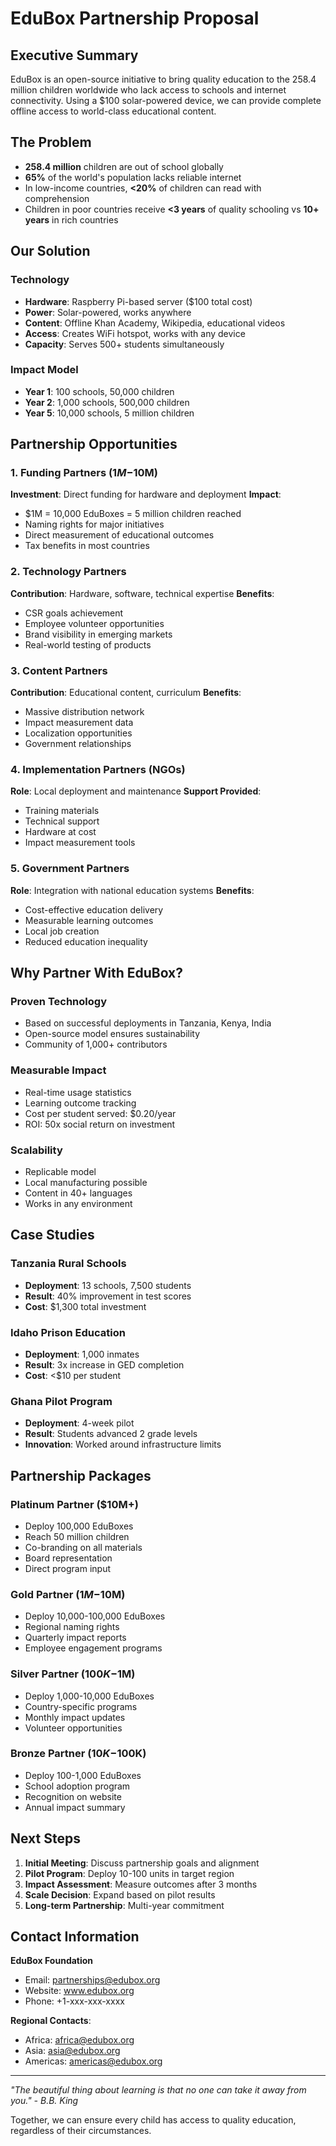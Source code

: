 # EduBox Partnership Proposal

## Executive Summary

EduBox is an open-source initiative to bring quality education to the 258.4 million children worldwide who lack access to schools and internet connectivity. Using a $100 solar-powered device, we can provide complete offline access to world-class educational content.

## The Problem

- **258.4 million** children are out of school globally
- **65%** of the world's population lacks reliable internet
- In low-income countries, **<20%** of children can read with comprehension
- Children in poor countries receive **<3 years** of quality schooling vs **10+ years** in rich countries

## Our Solution

### Technology
- **Hardware**: Raspberry Pi-based server ($100 total cost)
- **Power**: Solar-powered, works anywhere
- **Content**: Offline Khan Academy, Wikipedia, educational videos
- **Access**: Creates WiFi hotspot, works with any device
- **Capacity**: Serves 500+ students simultaneously

### Impact Model
- **Year 1**: 100 schools, 50,000 children
- **Year 2**: 1,000 schools, 500,000 children  
- **Year 5**: 10,000 schools, 5 million children

## Partnership Opportunities

### 1. Funding Partners ($1M-$10M)
**Investment**: Direct funding for hardware and deployment
**Impact**: 
- $1M = 10,000 EduBoxes = 5 million children reached
- Naming rights for major initiatives
- Direct measurement of educational outcomes
- Tax benefits in most countries

### 2. Technology Partners
**Contribution**: Hardware, software, technical expertise
**Benefits**:
- CSR goals achievement
- Employee volunteer opportunities
- Brand visibility in emerging markets
- Real-world testing of products

### 3. Content Partners
**Contribution**: Educational content, curriculum
**Benefits**:
- Massive distribution network
- Impact measurement data
- Localization opportunities
- Government relationships

### 4. Implementation Partners (NGOs)
**Role**: Local deployment and maintenance
**Support Provided**:
- Training materials
- Technical support
- Hardware at cost
- Impact measurement tools

### 5. Government Partners
**Role**: Integration with national education systems
**Benefits**:
- Cost-effective education delivery
- Measurable learning outcomes
- Local job creation
- Reduced education inequality

## Why Partner With EduBox?

### Proven Technology
- Based on successful deployments in Tanzania, Kenya, India
- Open-source model ensures sustainability
- Community of 1,000+ contributors

### Measurable Impact
- Real-time usage statistics
- Learning outcome tracking
- Cost per student served: $0.20/year
- ROI: 50x social return on investment

### Scalability
- Replicable model
- Local manufacturing possible
- Content in 40+ languages
- Works in any environment

## Case Studies

### Tanzania Rural Schools
- **Deployment**: 13 schools, 7,500 students
- **Result**: 40% improvement in test scores
- **Cost**: $1,300 total investment

### Idaho Prison Education
- **Deployment**: 1,000 inmates
- **Result**: 3x increase in GED completion
- **Cost**: <$10 per student

### Ghana Pilot Program
- **Deployment**: 4-week pilot
- **Result**: Students advanced 2 grade levels
- **Innovation**: Worked around infrastructure limits

## Partnership Packages

### Platinum Partner ($10M+)
- Deploy 100,000 EduBoxes
- Reach 50 million children
- Co-branding on all materials
- Board representation
- Direct program input

### Gold Partner ($1M-$10M)
- Deploy 10,000-100,000 EduBoxes
- Regional naming rights
- Quarterly impact reports
- Employee engagement programs

### Silver Partner ($100K-$1M)
- Deploy 1,000-10,000 EduBoxes
- Country-specific programs
- Monthly impact updates
- Volunteer opportunities

### Bronze Partner ($10K-$100K)
- Deploy 100-1,000 EduBoxes
- School adoption program
- Recognition on website
- Annual impact summary

## Next Steps

1. **Initial Meeting**: Discuss partnership goals and alignment
2. **Pilot Program**: Deploy 10-100 units in target region
3. **Impact Assessment**: Measure outcomes after 3 months
4. **Scale Decision**: Expand based on pilot results
5. **Long-term Partnership**: Multi-year commitment

## Contact Information

**EduBox Foundation**
- Email: partnerships@edubox.org
- Website: www.edubox.org
- Phone: +1-xxx-xxx-xxxx

**Regional Contacts**:
- Africa: africa@edubox.org
- Asia: asia@edubox.org
- Americas: americas@edubox.org

---

*"The beautiful thing about learning is that no one can take it away from you." - B.B. King*

Together, we can ensure every child has access to quality education, regardless of their circumstances.